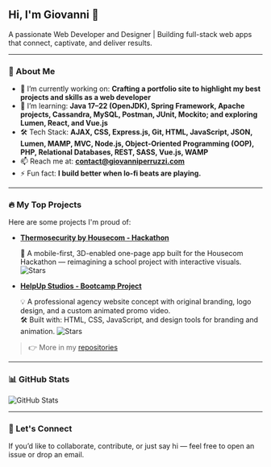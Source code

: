 ## Hi, I'm Giovanni 👋

A passionate Web Developer and Designer | Building full-stack web apps that connect, captivate, and deliver results.

---

### 🧠 About Me

- 🔭 I’m currently working on: **Crafting a portfolio site to highlight my best projects and skills as a web developer**
- 🌱 I’m learning: **Java 17–22 (OpenJDK), Spring Framework, Apache projects, Cassandra, MySQL, Postman, JUnit, Mockito; and exploring Lumen, React, and Vue.js**
- 🛠️ Tech Stack: **AJAX, CSS, Express.js, Git, HTML, JavaScript, JSON, Lumen, MAMP, MVC, Node.js, Object-Oriented Programming (OOP), PHP, Relational Databases, REST, SASS, Vue.js, WAMP**
- 📫 Reach me at: **<contact@giovanniperruzzi.com>**
- ⚡ Fun fact: **I build better when lo-fi beats are playing.**

---

### 🔥 My Top Projects

Here are some projects I'm proud of:

- [**Thermosecurity by Housecom - Hackathon**](https://github.com/perzzzy/Web_App_Hackathon)

  🚀 A mobile-first, 3D-enabled one-page app built for the Housecom Hackathon — reimagining a school project with interactive visuals.
  ![Stars](https://img.shields.io/github/stars/perzzzy/Web_App_Hackathon?style=social)

- [**HelpUp Studios - Bootcamp Project**](https://github.com/perzzzy/HelpUp_Studios_Bootcamp)

  💡 A professional agency website concept with original branding, logo design, and a custom animated promo video.  
  🛠️ Built with: HTML, CSS, JavaScript, and design tools for branding and animation.
  ![Stars](https://img.shields.io/github/stars/perzzzy/HelpUp_Studios_Bootcamp?style=social)

> 👉 More in my [repositories](https://github.com/perzzzy?tab=repositories)

---

### 📊 GitHub Stats

![GitHub Stats](https://github-readme-stats.vercel.app/api?username=perzzzy&show_icons=true&theme=radical)

---

### 🚀 Let's Connect

If you’d like to collaborate, contribute, or just say hi — feel free to open an issue or drop an email.
